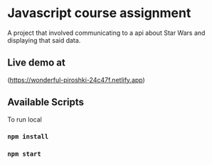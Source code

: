 # Javascript course assignment 

A project that involved communicating to a api about Star Wars and displaying that said data.

## Live demo at

(https://wonderful-piroshki-24c47f.netlify.app)

## Available Scripts
To run local

### `npm install`

### `npm start`